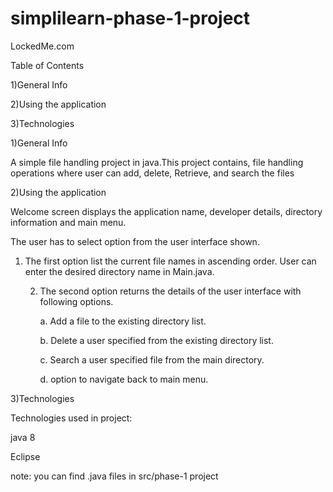# simplilearn-phase-1-project
LockedMe.com

Table of Contents

1)General Info

2)Using the application

3)Technologies

1)General Info

A simple file handling project in java.This project contains, file handling operations where user can add, delete, Retrieve, and search the files

2)Using the application

Welcome screen displays the application name, developer details, directory information and main menu.

The user has to select option from the user interface shown.

1. The first option list the current file names in ascending order. User can enter the desired directory name in Main.java.

    2. The second option returns the details of the user interface with following options.

        a. Add a file to the existing directory list.

        b. Delete a user specified from the existing directory list.

        c. Search a user specified file from the main directory.

        d. option to navigate back to main menu.
        
3)Technologies

Technologies used in project:

java 8

Eclipse

note: you can find .java files in src/phase-1 project
